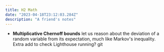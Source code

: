 ```yaml
---
title: H2 Math
date: "2023-04-18T23:12:03.284Z"
description: "A friend's notes"
---
```


- **Multiplicative Chernoff bounds** let us reason about the deviation of a random variable from its expectation, much like Markov's inequality. Extra add to check Lighthouse running?
git 